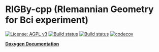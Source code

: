 # RIGBy-cpp (RIemannian Geometry for Bci experiment)

[![License: AGPL v3](https://img.shields.io/badge/License-AGPL%20v3-blue.svg)](https://www.gnu.org/licenses/agpl-3.0)
[![Build status](https://travis-ci.org/tmonseigne/RIGBy-cpp.svg?branch=master)](https://travis-ci.org/github/tmonseigne/RIGBy-cpp)
[![Build status](https://ci.appveyor.com/api/projects/status/b7hilrk5j15rn9e9/branch/master?svg=true)](https://ci.appveyor.com/project/tmonseigne/riemann-geometrie/branch/master)
[![codecov](https://codecov.io/gh/tmonseigne/RIGBy-cpp/branch/master/graph/badge.svg)](https://codecov.io/gh/tmonseigne/Riemann-Geometrie)

[**Doxygen Documentation**](https://tmonseigne.github.io/RIGBy-cpp/)
